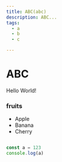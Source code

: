 ```yaml
---
title: ABC(abc)
description: ABC...
tags: 
  - a 
  - b
  - c

---
```

# ABC

Hello World!

### fruits

- Apple
- Banana
- Cherry


```js

const a = 123
console.log(a)


```